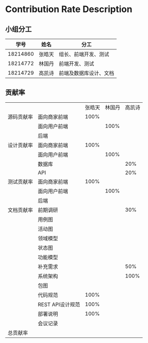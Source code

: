 ﻿# Contribution Rate Description

## 小组分工

| 学号 | 姓名 | 分工 |
| ---- | ---- | ---- |
| 18214860 | 张皓天 | 组长、前端开发、测试 |
| 18214772 | 林国丹 | 前端开发、测试 |
| 18214729 | 高凯诗 | 前端及数据库设计、文档 |

## 贡献率
<table>
	<tr>
		<td></td>
		<td></td>
		<td>张皓天</td>
		<td>林国丹</td>
		<td>高凯诗</td>
	</tr>
	<tr>
		<td>源码贡献率</td>
		<td>面向商家前端</td>
		<td>100%</td>
		<td></td>
		<td></td>
	</tr>
	<tr>
		<td></td>
		<td>面向用户前端</td>
		<td></td>
		<td>100%</td>
		<td></td>
	</tr>
	<tr>
		<td></td>
		<td>后端</td>
		<td></td>
		<td></td>
		<td></td>
	</tr>
	<tr>
		<td>设计贡献率</td>
		<td>面向商家前端</td>
		<td>100%</td>
		<td></td>
		<td></td>
	</tr>
	<tr>
		<td></td>
		<td>面向用户前端</td>
		<td></td>
		<td>100%</td>
		<td></td>
	</tr>
	<tr>
		<td></td>
		<td>数据库</td>
		<td></td>
		<td></td>
		<td>20%</td>
	</tr>
	<tr>
		<td></td>
		<td>API</td>
		<td></td>
		<td></td>
		<td>20%</td>
	</tr>
	<tr>
		<td>测试贡献率</td>
		<td>面向商家前端</td>
		<td>100%</td>
		<td></td>
		<td></td>
	</tr>
	<tr>
		<td></td>
		<td>面向用户前端</td>
		<td></td>
		<td>100%</td>
		<td></td>
	</tr>
	<tr>
		<td></td>
		<td>后端</td>
		<td></td>
		<td></td>
		<td></td>
	</tr>
	<tr>
		<td>文档贡献率</td>
		<td>前期调研</td>
		<td></td>
		<td></td>
		<td>30%</td>
	</tr>
	<tr>
		<td></td>
		<td>用例图</td>
		<td></td>
		<td></td>
		<td></td>
	</tr>
	<tr>
		<td></td>
		<td>活动图</td>
		<td></td>
		<td></td>
		<td></td>
	</tr>
	<tr>
		<td></td>
		<td>领域模型</td>
		<td></td>
		<td></td>
		<td></td>
	</tr>
	<tr>
		<td></td>
		<td>状态图</td>
		<td></td>
		<td></td>
		<td></td>
	</tr>
	<tr>
		<td></td>
		<td>功能模型</td>
		<td></td>
		<td></td>
		<td></td>
	</tr>
	<tr>
		<td></td>
		<td>补充需求</td>
		<td></td>
		<td></td>
		<td>50%</td>
	</tr>
	<tr>
		<td></td>
		<td>系统架构</td>
		<td></td>
		<td></td>
		<td>100%</td>
	</tr>
	<tr>
		<td></td>
		<td>包图</td>
		<td></td>
		<td></td>
		<td></td>
	</tr>
	<tr>
		<td></td>
		<td>代码规范</td>
		<td>100%</td>
		<td></td>
		<td></td>
	</tr>
	<tr>
		<td></td>
		<td>REST API设计规范</td>
		<td>100%</td>
		<td></td>
		<td></td>
	</tr>
	<tr>
		<td></td>
		<td>部署说明</td>
		<td>100%</td>
		<td></td>
		<td></td>
	</tr>
	<tr>
		<td></td>
		<td>会议记录</td>
		<td></td>
		<td></td>
		<td></td>
	</tr>
	<tr>
		<td>总贡献率</td>
		<td></td>
		<td></td>
		<td></td>
		<td></td>
	</tr>
</table>